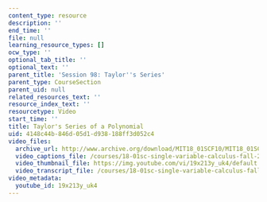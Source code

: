 ```yaml
---
content_type: resource
description: ''
end_time: ''
file: null
learning_resource_types: []
ocw_type: ''
optional_tab_title: ''
optional_text: ''
parent_title: 'Session 98: Taylor''s Series'
parent_type: CourseSection
parent_uid: null
related_resources_text: ''
resource_index_text: ''
resourcetype: Video
start_time: ''
title: Taylor's Series of a Polynomial
uid: 4148c44b-846d-05d1-d938-188ff3d052c4
video_files:
  archive_url: http://www.archive.org/download/MIT18_01SCF10/MIT18_01SCF10Rec_80_300k.mp4
  video_captions_file: /courses/18-01sc-single-variable-calculus-fall-2010/e4c8a20c2a0d5aebafda3683538df6fd_19x213y_uk4.vtt
  video_thumbnail_file: https://img.youtube.com/vi/19x213y_uk4/default.jpg
  video_transcript_file: /courses/18-01sc-single-variable-calculus-fall-2010/e1f03a7f2ee2d823d25ddb45475a9741_19x213y_uk4.pdf
video_metadata:
  youtube_id: 19x213y_uk4
---
```

